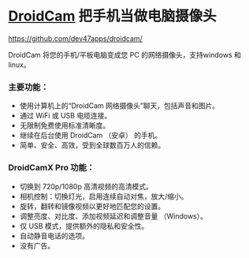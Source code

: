 # [DroidCam](https://dev47apps.com/) 把手机当做电脑摄像头

https://github.com/dev47apps/droidcam/

DroidCam 将您的手机/平板电脑变成您 PC 的网络摄像头，支持windows 和 linux。

### 主要功能：
- 使用计算机上的“DroidCam 网络摄像头”聊天，包括声音和图片。
- 通过 WiFi 或 USB 电缆连接。
- 无限制免费使用标准清晰度。
- 继续在后台使用 DroidCam （安卓） 的手机。
- 简单、安全、高效，受到全球数百万人的信赖。

### DroidCamX Pro 功能：
- 切换到 720p/1080p 高清视频的高清模式。
- 相机控制：切换灯光，启用连续自动对焦，放大/缩小。
- 旋转，翻转和镜像视频以更好地匹配您的设置。
- 调整亮度、对比度、添加视频延迟和调整音量 （Windows）。
- 仅 USB 模式，提供额外的隐私和安全性。
- 自动静音电话的选项。
- 没有广告。